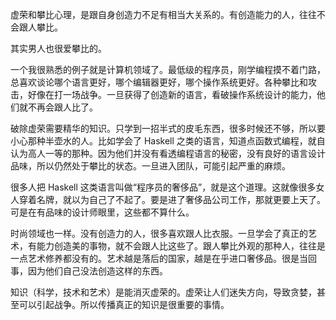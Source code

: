 虚荣和攀比心理，是跟自身创造力不足有相当大关系的。有创造能力的人，往往不会跟人攀比。

其实男人也很爱攀比的。

一个我很熟悉的例子就是计算机领域了。最低级的程序员，刚学编程摸不着门路，总喜欢谈论哪个语言更好，哪个编辑器更好，哪个操作系统更好。各种攀比和攻击，好像在打一场战争。一旦获得了创造新的语言，看破操作系统设计的能力，他们就不再会跟人比了。

破除虚荣需要精华的知识。只学到一招半式的皮毛东西，很多时候还不够，所以要小心那种半壶水的人。比如学会了 Haskell 之类的语言，知道点函数式编程，就自认为高人一等的那种。因为他们并没有看透编程语言的秘密，没有良好的语言设计品味，所以仍然处于攀比的状态。一旦进入团队，可能引起严重的麻烦。

很多人把 Haskell 这类语言叫做“程序员的奢侈品”，就是这个道理。这就像很多女人穿着名牌，就以为自己了不起了。要是进了奢侈品公司工作，那就更要上天了。可是在有品味的设计师眼里，这些都不算什么。

时尚领域也一样。没有创造力的人，很多喜欢跟人比衣服。一旦学会了真正的艺术，有能力创造美的事物，就不会跟人比这些了。跟人攀比外观的那种人，往往是一点艺术修养都没有的。艺术越是落后的国家，越是在乎进口奢侈品。很是当回事，因为他们自己没法创造这样的东西。

知识（科学，技术和艺术）是能消灭虚荣的。虚荣让人们迷失方向，导致贪婪，甚至可以引起战争。所以传播真正的知识是很重要的事情。
